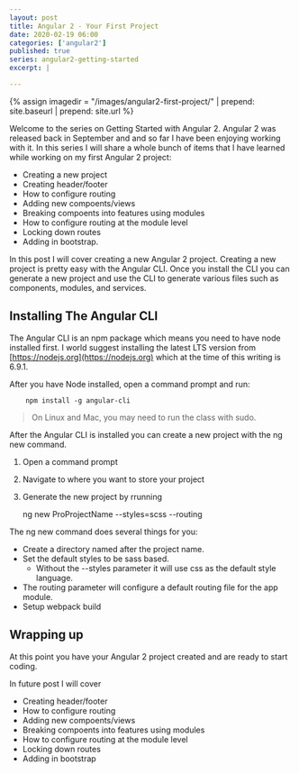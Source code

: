 ```yaml
---
layout: post
title: Angular 2 - Your First Project
date: 2020-02-19 06:00
categories: ['angular2']
published: true
series: angular2-getting-started
excerpt: |

---
```


{% assign imagedir = "/images/angular2-first-project/" | prepend: site.baseurl | prepend: site.url %}

Welcome to the series on Getting Started with Angular 2.  Angular 2 was released back in September and and so far I have been enjoying working with it.   In this series I will share a whole  bunch of items that I have learned while working on my first Angular 2 project: 

* Creating a new project
* Creating header/footer 
* How to configure routing 
* Adding new compoents/views
* Breaking compoents into features using modules
* How to configure routing at the module level
* Locking down routes
* Adding in bootstrap.  

In this post I will cover creating a new Angular 2 project.   Creating a new project  is pretty easy with the Angular CLI.  Once you install the CLI you can generate a new project and use the CLI to  generate various files such as components, modules, and services. 

## Installing The Angular  CLI

The Angular CLI is an npm package which means you need to have node installed first.  I world suggest installing the latest LTS version from [https://nodejs.org](https://nodejs.org) which at the time of this writing is 6.9.1.

After  you have Node installed, open a command prompt and run:

		npm install -g angular-cli 
		
> On Linux and Mac, you may need to run the class with sudo. 

After the Angular CLI is installed you can create a new project with the ng new command.

1. Open a command prompt
1. Navigate to where you want to store your project
1. Generate the new project by rrunning

	ng new ProProjectName --styles=scss --routing 
 
 The ng new command does several things for you:
 
* Create a directory named after the project name.  
* Set the default styles to be sass based.  
	* Without the --styles parameter it will use css as the default style language.  
* The routing parameter will configure a default routing file for the app module.
* Setup webpack build

## Wrapping up 

At this point you have your Angular 2 project created and are ready to start coding.  

In future post I will cover

* Creating header/footer 
* How to configure routing 
* Adding new compoents/views
* Breaking compoents into features using modules
* How to configure routing at the module level
* Locking down routes
* Adding in bootstrap
 
